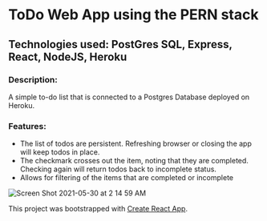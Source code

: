 # ToDo Web App using the PERN stack

## Technologies used: PostGres SQL, Express, React, NodeJS, Heroku

### Description:
A simple to-do list that is connected to a Postgres Database deployed on Heroku.

### Features:
- The list of todos are persistent. Refreshing browser or closing the app will keep todos in place.
- The checkmark crosses out the item, noting that they are completed. Checking again will return todos back to incomplete status.
- Allows for filtering of the items that are completed or incomplete


![Screen Shot 2021-05-30 at 2 14 59 AM](https://user-images.githubusercontent.com/37306432/120080729-d7301700-c0ec-11eb-9e2f-a517ade33700.png)



This project was bootstrapped with [Create React App](https://github.com/facebook/create-react-app).

